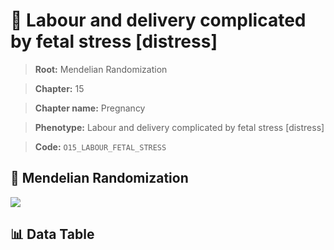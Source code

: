 # 🧪 Labour and delivery complicated by fetal stress [distress]

> **Root:** Mendelian Randomization

> **Chapter:** 15  

> **Chapter name:** Pregnancy

> **Phenotype:** Labour and delivery complicated by fetal stress [distress]  

> **Code:** `O15_LABOUR_FETAL_STRESS`

## 🧬 Mendelian Randomization  

<img src="/MR/Figures/Forward/O15_LABOUR_FETAL_STRESS.png"/>

## 📊 Data Table

<CsvTableMRF src="/MR/Data/Forward/O15_LABOUR_FETAL_STRESS.csv"/>

